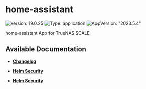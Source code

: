 # home-assistant

![Version: 19.0.25](https://img.shields.io/badge/Version-19.0.25-informational?style=flat-square) ![Type: application](https://img.shields.io/badge/Type-application-informational?style=flat-square) ![AppVersion: "2023.5.4"](https://img.shields.io/badge/AppVersion-"2023.5.4"-informational?style=flat-square)

home-assistant App for TrueNAS SCALE

## Available Documentation

- [**Changelog**](CHANGELOG)

- [**Helm Security**](container-security)

- [**Helm Security**](helm-security)

